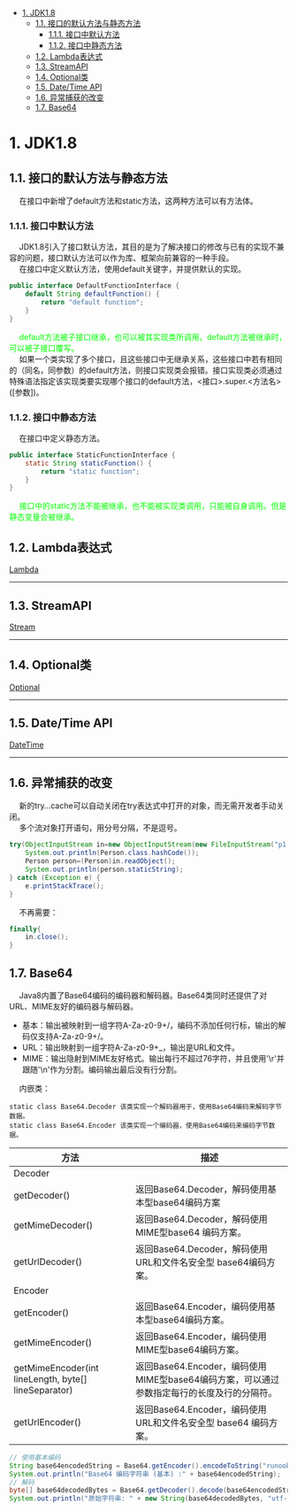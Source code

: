 

<!-- TOC -->

- [1. JDK1.8](#1-jdk18)
    - [1.1. 接口的默认方法与静态方法](#11-接口的默认方法与静态方法)
        - [1.1.1. 接口中默认方法](#111-接口中默认方法)
        - [1.1.2. 接口中静态方法](#112-接口中静态方法)
    - [1.2. Lambda表达式](#12-lambda表达式)
    - [1.3. StreamAPI](#13-streamapi)
    - [1.4. Optional类](#14-optional类)
    - [1.5. Date/Time API](#15-datetime-api)
    - [1.6. 异常捕获的改变](#16-异常捕获的改变)
    - [1.7. Base64](#17-base64)

<!-- /TOC -->

# 1. JDK1.8
## 1.1. 接口的默认方法与静态方法  
&emsp; 在接口中新增了default方法和static方法，这两种方法可以有方法体。  

### 1.1.1. 接口中默认方法  
&emsp; JDK1.8引入了接口默认方法，其目的是为了解决接口的修改与已有的实现不兼容的问题，接口默认方法可以作为库、框架向前兼容的一种手段。  
&emsp; 在接口中定义默认方法，使用default关键字，并提供默认的实现。  

```java
public interface DefaultFunctionInterface {
    default String defaultFunction() {
        return "default function";
    }
}
```
&emsp; <font color = "lime">default方法被子接口继承，也可以被其实现类所调用。default方法被继承时，可以被子接口覆写。</font>  
&emsp; 如果一个类实现了多个接口，且这些接口中无继承关系，这些接口中若有相同的（同名，同参数）的default方法，则接口实现类会报错。接口实现类必须通过特殊语法指定该实现类要实现哪个接口的default方法，\<接口\>.super.\<方法名\>([参数])。  

### 1.1.2. 接口中静态方法  
&emsp; 在接口中定义静态方法。  

```java
public interface StaticFunctionInterface {
    static String staticFunction() {
        return "static function";
    }
}
```
&emsp; <font color = "lime">接口中的static方法不能被继承，也不能被实现类调用，只能被自身调用。但是静态变量会被继承。</font>  

## 1.2. Lambda表达式  
[Lambda](/docs/java/JDK8/Lambda.md)  

------

## 1.3. StreamAPI  
[Stream](/docs/java/JDK8/Stream.md)  

-----
## 1.4. Optional类  
[Optional](/docs/java/JDK8/Optional.md)  

-----
## 1.5. Date/Time API  
[DateTime](/docs/java/JDK8/DateTime.md)  

-----
## 1.6. 异常捕获的改变   
&emsp; 新的try…cache可以自动关闭在try表达式中打开的对象，而无需开发者手动关闭。  
&emsp; 多个流对象打开语句，用分号分隔，不是逗号。  

```java
try(ObjectInputStream in=new ObjectInputStream(new FileInputStream("p1.obj"))){
    System.out.println(Person.class.hashCode());
    Person person=(Person)in.readObject();
    System.out.println(person.staticString);
} catch (Exception e) {
    e.printStackTrace();
}
```
&emsp; 不再需要：  

```java
finally{
    in.close();
}
```

## 1.7. Base64  
&emsp; Java8内置了Base64编码的编码器和解码器。Base64类同时还提供了对URL、MIME友好的编码器与解码器。  

* 基本：输出被映射到一组字符A-Za-z0-9+/，编码不添加任何行标，输出的解码仅支持A-Za-z0-9+/。  
* URL：输出映射到一组字符A-Za-z0-9+_，输出是URL和文件。  
* MIME：输出隐射到MIME友好格式。输出每行不超过76字符，并且使用'\r'并跟随'\n'作为分割。编码输出最后没有行分割。  

&emsp; 内嵌类：  

    static class Base64.Decoder	该类实现一个解码器用于，使用Base64编码来解码字节数据。
    static class Base64.Encoder	该类实现一个编码器，使用Base64编码来编码字节数据。 

|方法 |描述|
|---|---|
|Decoder| |
|getDecoder()	|返回Base64.Decoder，解码使用基本型base64编码方案|
|getMimeDecoder()	|返回Base64.Decoder，解码使用MIME型base64 编码方案。|
|getUrlDecoder()	|返回Base64.Decoder，解码使用URL和文件名安全型 base64编码方案。|
|Encoder| | 
|getEncoder()	|返回Base64.Encoder，编码使用基本型base64编码方案。|
|getMimeEncoder()	|返回Base64.Encoder，编码使用MIME型base64编码方案。|
|getMimeEncoder(int lineLength, byte[] lineSeparator)	|返回Base64.Encoder，编码使用MIME型base64编码方案，可以通过参数指定每行的长度及行的分隔符。|
|getUrlEncoder()	|返回Base64.Encoder，编码使用URL和文件名安全型 base64 编码方案。|

```java
// 使用基本编码
String base64encodedString = Base64.getEncoder().encodeToString("runoob?java8".getBytes("utf-8"));
System.out.println("Base64 编码字符串 (基本) :" + base64encodedString);
// 解码
byte[] base64decodedBytes = Base64.getDecoder().decode(base64encodedString);
System.out.println("原始字符串: " + new String(base64decodedBytes, "utf-8"));
```

